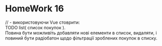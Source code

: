 # HomeWork 16

// - використовуючи Vue стоврити:  
TODO list( список покупок ).  
Повина бути можливіть добавляти нові елементи в список, видаляти, і повиний бути радіобатон щодо фільтрації зроблених покупок в списку.   